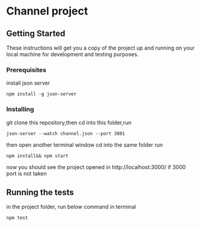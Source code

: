 # Channel project


## Getting Started

These instructions will get you a copy of the project up and running on your local machine for development and testing purposes.

### Prerequisites

install json server

```
npm install -g json-server
```

### Installing

git clone this repository,then cd into this folder,run

```
json-server --watch channel.json --port 3001
```
then open another terminal window cd into the same folder run

```
npm install&& npm start
```
now you should see the project opened in http://localhost:3000/ if 3000 port is not taken

## Running the tests

in the project folder, run below command in terminal

```
npm test
```
